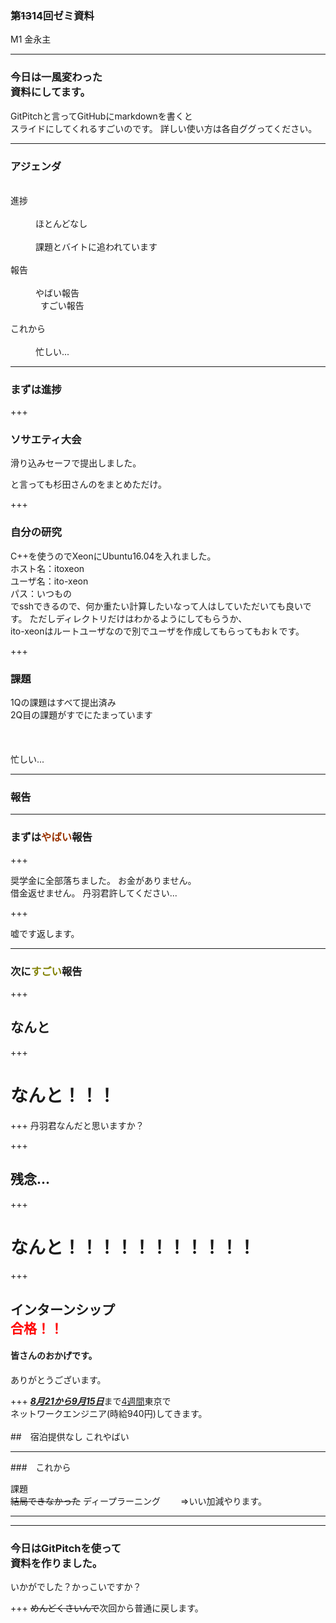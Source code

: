 ### 第~~13~~14回ゼミ資料
M1 金永主

---

### 今日は一風変わった<br>資料にしてます。
GitPitchと言ってGitHubにmarkdownを書くと<br>スライドにしてくれるすごいのです。
詳しい使い方は各自ググってください。

---

### アジェンダ
<dl>
  <dt>進捗</dt>
  <dd>ほとんどなし</dd>
  <dd>課題とバイトに追われています</dd>
  <dt>報告</dt>
  <dd>やばい報告<br>  
      すごい報告</dd>
  <dt>これから</dt>
  <dd>忙しい...</dd>
</dl>

---

### まずは進捗

+++

### ソサエティ大会

滑り込みセーフで提出しました。

と言っても杉田さんのをまとめただけ。

+++

### 自分の研究

C++を使うのでXeonにUbuntu16.04を入れました。<br>
ホスト名：itoxeon<br>
ユーザ名：ito-xeon<br>
パス：いつもの<br>
でsshできるので、何か重たい計算したいなって人はしていただいても良いです。
ただしディレクトリだけはわかるようにしてもらうか、<br>ito-xeonはルートユーザなので別でユーザを作成してもらってもおｋです。

+++

### 課題
1Qの課題はすべて提出済み
<br>
2Q目の課題がすでにたまっています
<br>
<br>
<br>
<br>
忙しい...

---
### 報告

---

### まずは<span style="color:#993300">やばい</span>報告
+++

奨学金に全部落ちました。
お金がありません。<br>借金返せません。
丹羽君許してください...

+++

嘘です返します。

---

### 次に<span style="color:olive">すごい</span>報告
+++

## なんと

+++

# なんと！！！

+++
丹羽君なんだと思いますか？

+++
## 残念...
+++
# なんと！！！！！！！！！！！

+++

## インターンシップ<br><span id="blink9009" style="color:red">合格！！</span>

#### 皆さんのおかげです。
ありがとうございます。

+++
<u>___8月21から9月15日___</u>まで<u>4週間</u>東京で<br>
ネットワークエンジニア(時給940円)してきます。
<br>
<br>
##　宿泊提供なし
これやばい

---
###　これから

課題
<br>
~~結局できなかった~~
ディープラーニング
　　⇒いい加減やります。

---
---
### 今日はGitPitchを使って<br>資料を作りました。
いかがでした？かっこいですか？

+++
~~めんどくさいんで~~次回から普通に戻します。

